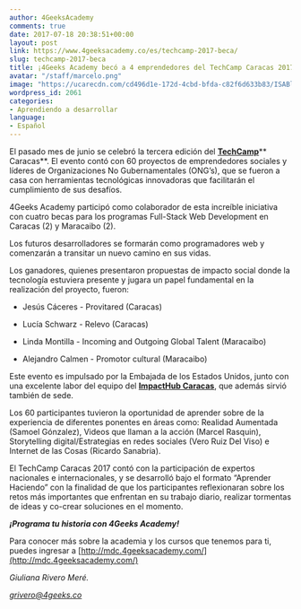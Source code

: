 ```yaml
---
author: 4GeeksAcademy
comments: true
date: 2017-07-18 20:38:51+00:00
layout: post
link: https://www.4geeksacademy.co/es/techcamp-2017-beca/
slug: techcamp-2017-beca
title: ¡4Geeks Academy becó a 4 emprendedores del TechCamp Caracas 2017!
avatar: "/staff/marcelo.png"
image: "https://ucarecdn.com/cd496d1e-172d-4cbd-bfda-c82f6d633b83/ISABlogCover.png"
wordpress_id: 2061
categories:
- Aprendiendo a desarrollar
language:
- Español
---
```


El pasado mes de junio se celebró la tercera edición del [**TechCamp**](https://techcamp.america.gov/)** Caracas**. El evento contó con 60 proyectos de emprendedores sociales y líderes de Organizaciones No Gubernamentales (ONG’s), que se fueron a casa con herramientas tecnológicas innovadoras que facilitarán el cumplimiento de sus desafíos.

4Geeks Academy participó como colaborador de esta increíble iniciativa con cuatro becas para los programas Full-Stack Web Development en Caracas (2) y Maracaibo (2).

Los futuros desarrolladores se formarán como programadores web y comenzarán a transitar un nuevo camino en sus vidas.

Los ganadores, quienes presentaron propuestas de impacto social donde la tecnología estuviera presente y jugara un papel fundamental en la realización del proyecto, fueron:



 	
  * Jesús Cáceres - Provitared (Caracas)

 	
  * Lucía Schwarz - Relevo (Caracas)

 	
  * Linda Montilla - Incoming and Outgoing Global Talent (Maracaibo)

 	
  * Alejandro Calmen - Promotor cultural (Maracaibo)


Este evento es impulsado por la Embajada de los Estados Unidos, junto con una excelente labor del equipo del [**ImpactHub Caracas**](https://caracas.impacthub.net/), que además sirvió también de sede.

Los 60 participantes tuvieron la oportunidad de aprender sobre de la experiencia de diferentes ponentes en áreas como: Realidad Aumentada (Samoel Gónzalez), Videos que llaman a la acción (Marcel Rasquin), Storytelling digital/Estrategias en redes sociales (Vero Ruiz Del Viso) e Internet de las Cosas (Ricardo Sanabria).

El TechCamp Caracas 2017 contó con la participación de expertos nacionales e internacionales, y se desarrolló bajo el formato “Aprender Haciendo” con la finalidad de que los participantes reflexionaran sobre los retos más importantes que enfrentan en su trabajo diario, realizar tormentas de ideas y co-crear soluciones en el momento.

**_¡Programa tu historia con 4Geeks Academy!_**

Para conocer más sobre la academia y los cursos que tenemos para ti, puedes ingresar a [http://mdc.4geeksacademy.com/](http://mdc.4geeksacademy.com/)

_Giuliana Rivero Meré._

[_grivero@4geeks.co_](mailto:grivero@4geeks.co)


